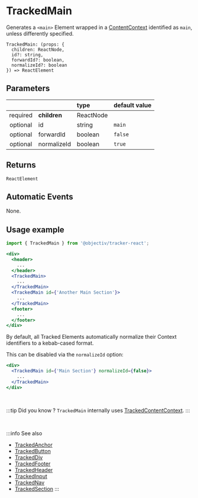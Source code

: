 # TrackedMain

Generates a `<main>` Element wrapped in a [ContentContext](/taxonomy/reference/location-contexts/ContentContext.md) identified as `main`, unless differently specified. 

```tsx
TrackedMain: (props: {
  children: ReactNode,
  id?: string,
  forwardId?: boolean,
  normalizeId?: boolean
}) => ReactElement
```

## Parameters
|          |              | type      | default value |
|:--------:|:-------------|:----------|:--------------|
| required | **children** | ReactNode |               |
| optional | id           | string    | `main`        |
| optional | forwardId    | boolean   | `false`       |
| optional | normalizeId  | boolean   | `true`        |

## Returns
`ReactElement`

## Automatic Events
None.

## Usage example

```jsx
import { TrackedMain } from '@objectiv/tracker-react';
```

```jsx
<div>
  <header>
    ...
  </header>
  <TrackedMain>
    ...
  </TrackedMain>
  <TrackedMain id={'Another Main Section'}>
    ...
  </TrackedMain>
  <footer>
    ...
  </footer>
</div>
```

By default, all Tracked Elements automatically normalize their Context identifiers to a kebab-cased format.

This can be disabled via the  `normalizeId` option:

```jsx
<div>
  <TrackedMain id={'Main Section'} normalizeId={false}>
    ...
  </TrackedMain>
</div>
```

<br />

:::tip Did you know ?
`TrackedMain` internally uses [TrackedContentContext](/tracking/react/api-reference/trackedContexts/TrackedContentContext.md).
:::

<br />

:::info See also
- [TrackedAnchor](/tracking/react/api-reference/trackedElements/TrackedAnchor.md)
- [TrackedButton](/tracking/react/api-reference/trackedElements/TrackedButton.md)
- [TrackedDiv](/tracking/react/api-reference/trackedElements/TrackedDiv.md)
- [TrackedFooter](/tracking/react/api-reference/trackedElements/TrackedFooter.md)
- [TrackedHeader](/tracking/react/api-reference/trackedElements/TrackedHeader.md)
- [TrackedInput](/tracking/react/api-reference/trackedElements/TrackedInput.md)
- [TrackedNav](/tracking/react/api-reference/trackedElements/TrackedNav.md)
- [TrackedSection](/tracking/react/api-reference/trackedElements/TrackedSection.md)
:::
